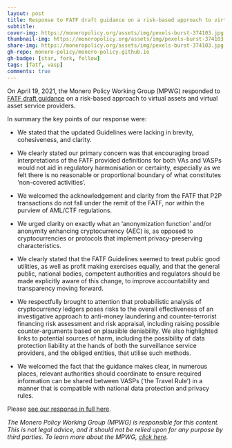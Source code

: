 ```yaml
---
layout: post
title: Response to FATF draft guidance on a risk-based approach to virtual assets and virtual asset service providers
subtitle: 
cover-img: https://moneropolicy.org/assets/img/pexels-burst-374103.jpg
thumbnail-img: https://moneropolicy.org/assets/img/pexels-burst-374103.jpg
share-img: https://moneropolicy.org/assets/img/pexels-burst-374103.jpg
gh-repo: monero-policy/monero-policy.github.io
gh-badge: [star, fork, follow]
tags: [fatf, vasp]
comments: true
---
```


On April 19, 2021, the Monero Policy Working Group (MPWG) responded to [FATF draft guidance](http://www.fatf-gafi.org/publications/fatfrecommendations/documents/public-consultation-guidance-vasp.html) on a risk-based approach to virtual assets and virtual asset service providers.

In summary the key points of our response were:

* We stated that the updated Guidelines were lacking in brevity, cohesiveness, and clarity.

* We clearly stated our primary concern was that encouraging broad interpretations of the FATF provided definitions for both VAs and VASPs would not aid in regulatory harmonisation or certainty, especially as we felt there is no reasonable or proportional boundary of what constitutes ‘non-covered activities’.

* We welcomed the acknowledgement and clarity from the FATF that P2P transactions do not fall under the remit of the FATF, nor within the purview of AML/CTF regulations.

* We urged clarity on exactly what an ‘anonymization function’ and/or anonymity enhancing cryptocurrency (AEC) is, as opposed to cryptocurrencies or protocols that implement privacy-preserving characteristics.

* We clearly stated that the FATF Guidelines seemed to treat public good utilities, as well as profit making exercises equally, and that the general public, national bodies, competent authorities and regulators should be made explicitly aware of this change, to improve accountability and transparency moving forward.

* We respectfully brought to attention that probabilistic analysis of cryptocurrency ledgers poses risks to the overall effectiveness of an investigative approach to anti-money laundering and counter-terrorist financing risk assessment and risk appraisal, including raising possible counter-arguments based on plausible deniability. We also highlighted links to potential sources of harm, including the possibility of data protection liability at the hands of both the surveillance service providers, and the obliged entities, that utilise such methods.

* We welcomed the fact that the guidance makes clear, in numerous places, relevant authorities should coordinate to ensure required information can be shared between VASPs (‘the Travel Rule’) in a manner that is compatible with national data protection and privacy rules.

Please [see our response in full here](https://moneropolicy.org/assets/pdfs/MPWG_Response_to_FATF_Guidance.pdf).


*The Monero Policy Working Group (MPWG) is responsible for this content. This is not legal advice, and it should not be relied upon for any purpose by third parties. To learn more about the MPWG, [click here](https://moneropolicy.org/about/).*
